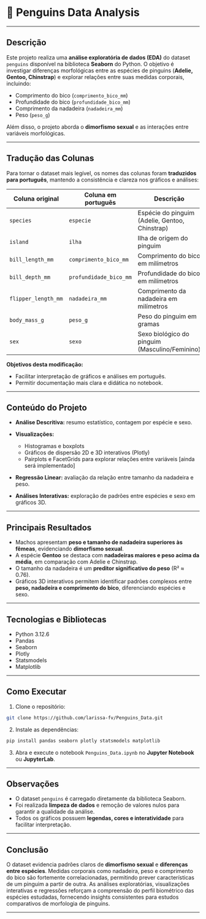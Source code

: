 
# 🐧 Penguins Data Analysis

---

## **Descrição**

Este projeto realiza uma **análise exploratória de dados (EDA)** do dataset `penguins` disponível na biblioteca **Seaborn** do Python. O objetivo é investigar diferenças morfológicas entre as espécies de pinguins (**Adelie, Gentoo, Chinstrap**) e explorar relações entre suas medidas corporais, incluindo:

* Comprimento do bico (`comprimento_bico_mm`)
* Profundidade do bico (`profundidade_bico_mm`)
* Comprimento da nadadeira (`nadadeira_mm`)
* Peso (`peso_g`)

Além disso, o projeto aborda o **dimorfismo sexual** e as interações entre variáveis morfológicas.

---

## **Tradução das Colunas**

Para tornar o dataset mais legível, os nomes das colunas foram **traduzidos para português**, mantendo a consistência e clareza nos gráficos e análises:

| Coluna original     | Coluna em português    | Descrição                                      |
| ------------------- | ---------------------- | ---------------------------------------------- |
| `species`           | `especie`              | Espécie do pinguim (Adelie, Gentoo, Chinstrap) |
| `island`            | `ilha`                 | Ilha de origem do pinguim                      |
| `bill_length_mm`    | `comprimento_bico_mm`  | Comprimento do bico em milímetros              |
| `bill_depth_mm`     | `profundidade_bico_mm` | Profundidade do bico em milímetros             |
| `flipper_length_mm` | `nadadeira_mm`         | Comprimento da nadadeira em milímetros         |
| `body_mass_g`       | `peso_g`               | Peso do pinguim em gramas                      |
| `sex`               | `sexo`                 | Sexo biológico do pinguim (Masculino/Feminino) |

**Objetivos desta modificação:**

* Facilitar interpretação de gráficos e análises em português.
* Permitir documentação mais clara e didática no notebook.

---

## **Conteúdo do Projeto**

* **Análise Descritiva:** resumo estatístico, contagem por espécie e sexo.
* **Visualizações:**

  * Histogramas e boxplots
  * Gráficos de dispersão 2D e 3D interativos (Plotly)
  * Pairplots e FacetGrids para explorar relações entre variáveis [ainda será implementado]
* **Regressão Linear:** avaliação da relação entre tamanho da nadadeira e peso.
* **Análises Interativas:** exploração de padrões entre espécies e sexo em gráficos 3D.

---

## **Principais Resultados**

* Machos apresentam **peso e tamanho de nadadeira superiores às fêmeas**, evidenciando **dimorfismo sexual**.
* A espécie **Gentoo** se destaca com **nadadeiras maiores e peso acima da média**, em comparação com Adelie e Chinstrap.
* O tamanho da nadadeira é um **preditor significativo do peso** (R² ≈ 0.76).
* Gráficos 3D interativos permitem identificar padrões complexos entre **peso, nadadeira e comprimento do bico**, diferenciando espécies e sexo.

---

## **Tecnologias e Bibliotecas**

* Python 3.12.6
* Pandas
* Seaborn
* Plotly
* Statsmodels
* Matplotlib

---

## **Como Executar**

1. Clone o repositório:

```bash
git clone https://github.com/larissa-fv/Penguins_Data.git
```

2. Instale as dependências:

```bash
pip install pandas seaborn plotly statsmodels matplotlib
```

3. Abra e execute o notebook `Penguins_Data.ipynb` no **Jupyter Notebook** ou **JupyterLab**.

---

## **Observações**

* O dataset `penguins` é carregado diretamente da biblioteca Seaborn.
* Foi realizada **limpeza de dados** e remoção de valores nulos para garantir a qualidade da análise.
* Todos os gráficos possuem **legendas, cores e interatividade** para facilitar interpretação.

---

## **Conclusão**

O dataset evidencia padrões claros de **dimorfismo sexual** e **diferenças entre espécies**.
Medidas corporais como nadadeira, peso e comprimento do bico são fortemente correlacionadas, permitindo prever características de um pinguim a partir de outra.
As análises exploratórias, visualizações interativas e regressões reforçam a compreensão do perfil biométrico das espécies estudadas, fornecendo insights consistentes para estudos comparativos de morfologia de pinguins.

---

